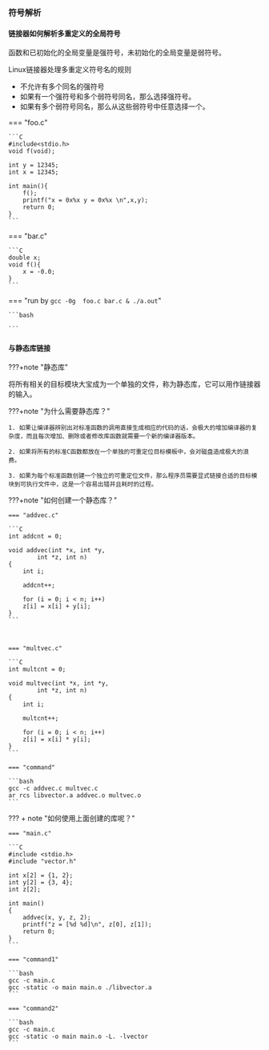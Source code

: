 ### 符号解析

#### 链接器如何解析多重定义的全局符号

函数和已初始化的全局变量是强符号，未初始化的全局变量是弱符号。



Linux链接器处理多重定义符号名的规则

* 不允许有多个同名的强符号
* 如果有一个强符号和多个弱符号同名，那么选择强符号。
* 如果有多个弱符号同名，那么从这些弱符号中任意选择一个。



=== "foo.c"

    ```C
    #include<stdio.h>
    void f(void);
    
    int y = 12345;
    int x = 12345;
    
    int main(){
        f();
        printf("x = 0x%x y = 0x%x \n",x,y);
        return 0;
    }
    ```

=== "bar.c"

    ```C
    double x;
    void f(){
        x = -0.0;
    }
    ```



=== "run by `gcc -0g  foo.c bar.c & ./a.out`"

    ```bash
    
    ```

#### 与静态库链接

???+note "静态库"

将所有相关的目标模块大宝成为一个单独的文件，称为静态库，它可以用作链接器的输入。

???+note "为什么需要静态库？"

    1. 如果让编译器辨别出对标准函数的调用直接生成相应的代码的话，会极大的增加编译器的复杂度，而且每次增加、删除或者修改库函数就需要一个新的编译器版本。
    
    2. 如果将所有的标准C函数都放在一个单独的可重定位目标模板中，会对磁盘造成极大的浪费。
    
    3. 如果为每个标准函数创建一个独立的可重定位文件，那么程序员需要显式链接合适的目标模块到可执行文件中，这是一个容易出错并且耗时的过程。



???+note "如何创建一个静态库？"

    === "addvec.c"
    
    ```C
    int addcnt = 0;
    
    void addvec(int *x, int *y,
            int *z, int n) 
    {
        int i;
    
        addcnt++;
    
        for (i = 0; i < n; i++)
        z[i] = x[i] + y[i];
    }
    ```



    === "multvec.c"
    
    ```C
    int multcnt = 0;
    
    void multvec(int *x, int *y, 
            int *z, int n) 
    {
        int i;
    
        multcnt++;
    
        for (i = 0; i < n; i++)
        z[i] = x[i] * y[i];
    }
    ```
    
    === "command"
    
    ```bash
    gcc -c addvec.c multvec.c
    ar rcs libvector.a addvec.o multvec.o
    ```

??? + note "如何使用上面创建的库呢？"

    === "main.c"

    ```C
    #include <stdio.h>
    #include "vector.h"

    int x[2] = {1, 2};
    int y[2] = {3, 4};
    int z[2];

    int main() 
    {
        addvec(x, y, z, 2);
        printf("z = [%d %d]\n", z[0], z[1]);
        return 0;
    }
    ```

    === "command1"

    ```bash
    gcc -c main.c 
    gcc -static -o main main.o ./libvector.a
    ```

    === "command2"

    ```bash
    gcc -c main.c 
    gcc -static -o main main.o -L. -lvector
    ```

